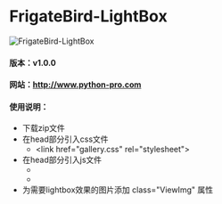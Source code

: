 # FrigateBird-LightBox
![FrigateBird-LightBox](http://python-pro.com/wp-content/uploads/2017/06/20170627164807_55485.jpg)
#### 版本：v1.0.0
#### 网站：http://www.python-pro.com
#### 使用说明：
+ 下载zip文件
+ 在head部分引入css文件
  - &lt;link href="gallery.css" rel="stylesheet"&gt;
+ 在head部分引入js文件
  - <script src="jquery.js"></script>
  - <script src="gallery.js"></script>
+ 为需要lightbox效果的图片添加 class="ViewImg" 属性 
